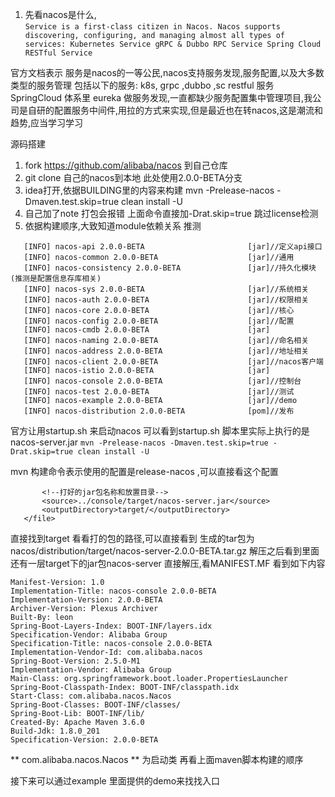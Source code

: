 1. 先看nacos是什么,   
``
Service is a first-class citizen in Nacos. Nacos supports discovering, configuring, and managing almost all types of services:
Kubernetes Service
gRPC & Dubbo RPC Service
Spring Cloud RESTful Service
``

官方文档表示 服务是nacos的一等公民,nacos支持服务发现,服务配置,以及大多数类型的服务管理
   包括以下的服务: k8s, grpc ,dubbo ,sc restful 服务
   SpringCloud 体系里 eureka 做服务发现,一直都缺少服务配置集中管理项目,我公司是自研的配置服务中间件,用拉的方式来实现,但是最近也在转nacos,这是潮流和趋势,应当学习学习

源码搭建
1. fork https://github.com/alibaba/nacos 到自己仓库
2. git clone 自己的nacos到本地  此处使用2.0.0-BETA分支
3. idea打开,依据BUILDING里的内容来构建  mvn -Prelease-nacos -Dmaven.test.skip=true clean install -U
5. 自己加了note 打包会报错 上面命令直接加-Drat.skip=true 跳过license检测
4. 依据构建顺序,大致知道module依赖关系 推测

```[INFO] Alibaba NACOS 2.0.0-BETA                   [pom]
   [INFO] nacos-api 2.0.0-BETA                       [jar]//定义api接口
   [INFO] nacos-common 2.0.0-BETA                    [jar]//通用
   [INFO] nacos-consistency 2.0.0-BETA               [jar]//持久化模块(推测是配置信息存库相关)
   [INFO] nacos-sys 2.0.0-BETA                       [jar]//系统相关
   [INFO] nacos-auth 2.0.0-BETA                      [jar]//权限相关
   [INFO] nacos-core 2.0.0-BETA                      [jar]//核心
   [INFO] nacos-config 2.0.0-BETA                    [jar]//配置
   [INFO] nacos-cmdb 2.0.0-BETA                      [jar]
   [INFO] nacos-naming 2.0.0-BETA                    [jar]//命名相关
   [INFO] nacos-address 2.0.0-BETA                   [jar]//地址相关
   [INFO] nacos-client 2.0.0-BETA                    [jar]//nacos客户端
   [INFO] nacos-istio 2.0.0-BETA                     [jar]
   [INFO] nacos-console 2.0.0-BETA                   [jar]//控制台
   [INFO] nacos-test 2.0.0-BETA                      [jar]//测试
   [INFO] nacos-example 2.0.0-BETA                   [jar]//demo
   [INFO] nacos-distribution 2.0.0-BETA              [pom]//发布
```

官方让用startup.sh 来启动nacos 可以看到startup.sh 脚本里实际上执行的是nacos-server.jar
```mvn -Prelease-nacos -Dmaven.test.skip=true -Drat.skip=true clean install -U```

mvn 构建命令表示使用的配置是release-nacos  ,可以直接看这个配置
```<file>
       <!--打好的jar包名称和放置目录-->
       <source>../console/target/nacos-server.jar</source>
       <outputDirectory>target/</outputDirectory>
   </file> 
```

直接找到target 看看打的包的路径,可以直接看到 
生成的tar包为 nacos/distribution/target/nacos-server-2.0.0-BETA.tar.gz 解压之后看到里面还有一层target下的jar包nacos-server 
直接解压,看MANIFEST.MF 看到如下内容

```
Manifest-Version: 1.0
Implementation-Title: nacos-console 2.0.0-BETA
Implementation-Version: 2.0.0-BETA
Archiver-Version: Plexus Archiver
Built-By: leon
Spring-Boot-Layers-Index: BOOT-INF/layers.idx
Specification-Vendor: Alibaba Group
Specification-Title: nacos-console 2.0.0-BETA
Implementation-Vendor-Id: com.alibaba.nacos
Spring-Boot-Version: 2.5.0-M1
Implementation-Vendor: Alibaba Group
Main-Class: org.springframework.boot.loader.PropertiesLauncher
Spring-Boot-Classpath-Index: BOOT-INF/classpath.idx
Start-Class: com.alibaba.nacos.Nacos
Spring-Boot-Classes: BOOT-INF/classes/
Spring-Boot-Lib: BOOT-INF/lib/
Created-By: Apache Maven 3.6.0
Build-Jdk: 1.8.0_201
Specification-Version: 2.0.0-BETA
```
** com.alibaba.nacos.Nacos ** 为启动类 再看上面maven脚本构建的顺序

接下来可以通过example 里面提供的demo来找找入口







